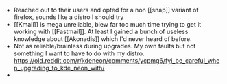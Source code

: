 - Reached out to their users and opted for a non [[snap]] variant of firefox, sounds like a distro I should try
- [[Kmail]] is mega unreliable, blew far too much time trying to get it working with [[Fastmail]]. At least I gained a bunch of useless knowledge about  [[Akonadis]] which I'd never heard of before.
- Not as reliable/brainless during upgrades. My own faults but not something I want to have to do with my distro. https://old.reddit.com/r/kdeneon/comments/ycpmg6/fyi_be_careful_when_upgrading_to_kde_neon_with/
- 